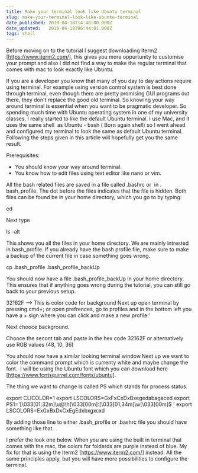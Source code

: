 ```yaml
---
title: Make your terminal look like Ubuntu terminal
slug: make-your-terminal-look-like-ubuntu-terminal
date_published: 2019-04-18T14:48:00.000Z
date_updated:   2019-04-18T06:44:01.000Z
tags: shell
---
```


Before moving on to the tutorial I suggest downloading Iterm2
[https://www.iterm2.com/], this gives you more oppurtunity to customise your
prompt and also I did not find a way to make the regular terminal that comes
with mac to look exactly like Ubuntu.

  If you are a developer you know that many of you day to day actions require
using terminal. For example using version control system is best done through
terminal, even though there are pretty promising GUI programs out there, they
don't replace the good old terminal. So knowing your way around terminal is
essential when you want to be pragmatic developer. So spending much time with
Ubuntu operating system in one of my university classes, I really started to
like the default Ubuntu terminal. I use Mac, and it uses the same shell  as
Ubuntu - bash ( Born again shell) so I went ahead and configured my terminal to
look the same as default Ubuntu terminal. Following the steps given in this
article will hopefully get you the same result.

  Prerequisites:

 * You should know your way around terminal.
 * You know how to edit files using text editor like nano or vim.

All the bash related files are saved in a file called .bashrc or  in .
bash_profile. The dot before the files indicates that the file is hidden. Both
files can be found be in your home directory, which you go to by typing:

cd


Next type 

ls -alt

This shows you all the files in your home directory. We are mainly intrested in
bash_profile. If you already have the bash profile file, make sure to make a
backup of the current file in case something goes wrong. 

cp .bash_profile .bash_profile_backUp


You should now have a file .bash_profile_backUp in your home directory. This
ensures that if anything goes wrong during the tutorial, you can still go back
to your previous setup.

32162F --> This is color code for background
Next up open terminal by pressing cmd+; or open prefrences, go to profiles and
in the bottom left you have a + sign where you can click and make a new
profile.'

Next chooce background. 

Chooce the secont tab and paste in the hex code 32162F or alternatively use RGB
values (48, 10, 36)

You should now have a similar looking terminal window.Next up we want to color
the command prompt which is currenty white and maybe change the font.  I will be
using the Ubuntu font which you can download here
[https://www.fontsquirrel.com/fonts/ubuntu].

The thing we want to change is called PS which stands for process status.

export CLICOLOR=1
export LSCOLORS=GxFxCxDxBxegedabagaced
export PS1='\[\033[01;32m\]\u@\h\[\033[00m\]:\[\033[01;34m\]\w\[\033[00m\]\$ '
export LSCOLORS=ExGxBxDxCxEgEdxbxgxcxd


By adding those line to either .bash_profile or .bashrc file you should have
something like that.

I prefer the look one below. When you are using the built in terminal that comes
with the mac, the colors for folderds are purple instead of blue. My fix for
that is using the Iterm2 [https://www.iterm2.com/]  instead. All the same
principles apply, but you will have more possibilities to configure the
terminal.
